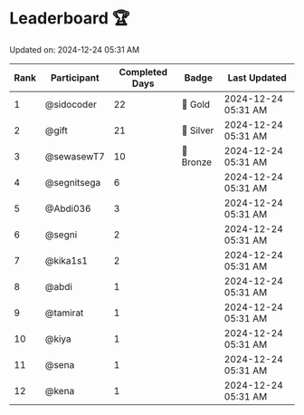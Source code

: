 # Leaderboard 🏆

Updated on: 2024-12-24 05:31 AM

| Rank | Participant       | Completed Days | Badge      | Last Updated         |
|------|-------------------|----------------|------------|----------------------|
| 1    | @sidocoder        | 22             | 🏅 Gold     | 2024-12-24 05:31 AM |
| 2    | @gift             | 21             | 🥈 Silver   | 2024-12-24 05:31 AM |
| 3    | @sewasewT7        | 10             | 🥉 Bronze   | 2024-12-24 05:31 AM |
| 4    | @segnitsega       | 6              |            | 2024-12-24 05:31 AM |
| 5    | @Abdi036          | 3              |            | 2024-12-24 05:31 AM |
| 6    | @segni            | 2              |            | 2024-12-24 05:31 AM |
| 7    | @kika1s1          | 2              |            | 2024-12-24 05:31 AM |
| 8    | @abdi             | 1              |            | 2024-12-24 05:31 AM |
| 9    | @tamirat          | 1              |            | 2024-12-24 05:31 AM |
| 10   | @kiya             | 1              |            | 2024-12-24 05:31 AM |
| 11   | @sena             | 1              |            | 2024-12-24 05:31 AM |
| 12   | @kena             | 1              |            | 2024-12-24 05:31 AM |
